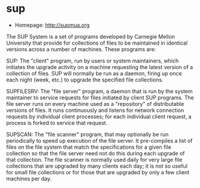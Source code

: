 # sup

* Homepage: http://supmua.org

The SUP System is a set of programs developed by Carnegie Mellon
 University that provide for collections of files to be maintained in
 identical versions across a number of machines.  These programs are:

 SUP: The "client" program, run by users or system maintainers, which
 initiates the upgrade activity  on  a  machine  requesting  the latest
 version of a collection of files.  SUP will normally be run as a daemon,
 firing up once  each  night  (week,  etc.)  to upgrade the specified file
 collections.

 SUPFILESRV: The "file server" program, a daemon that is run by the system
 maintainer to service requests for files initiated by client SUP programs.
 The file server runs on every machine used as a "repository" of
 distributable versions of files.  It runs continuously and listens for
 network connection requests by individual client processes; for each
 individual client request, a process is forked to service that request.

 SUPSCAN: The "file scanner" program, that may optionally be run
 periodically to speed up execution of the file server.  It pre-compiles a
 list of files on the file system that match the specifications for a given
 file collection so that the file server need not do this during each
 upgrade of that collection.  The file scanner is normally used daily for
 very large file collections that are upgraded by many clients each day; it
 is not so useful for small file collections or for those that are upgraded
 by only a few client machines per day.
